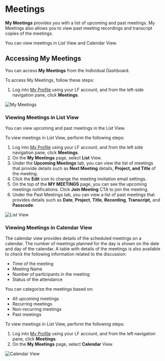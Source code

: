# Meetings

**My Meetings** provides you with a list of upcoming and past meetings. My Meetings also allows you to view past meeting recordings and transcript copies of the meetings.

You can view meetings in List View and Calendar View.&#x20;

## Accessing My Meetings&#x20;

You can access **My Meetings** from the Individual Dashboard.&#x20;

To access My Meetings, follow these steps:

1. Log into [My Profile](https://openprofile.dev) using your LF account, and from the left-side navigation pane, click **Meetings**.

![My Meetings](../.gitbook/assets/2023-09-28\_19h49\_19.png)

### Viewing Meetings in List View

You can view upcoming and past meetings in the List View.&#x20;

To view meetings in List View, perform the following steps:

1. Log into [My Profile](https://openprofile.dev) using your LF account, and from the left side navigation pane, click **Meetings**.&#x20;
2. On the **My Meetings** page, select **List** View.
3. Under the **Upcoming Meetings** tab, you can view the list of meetings that provide details such as **Next Meeting** details, **Project, and Title** of the meeting.
4. Click the **Edit** icon to change the meeting invitation email settings.&#x20;
5. On the top of the **MY MEETINGS** page, you can see the upcoming meetings notifications. Click **Join Meeting** CTA to join the meeting.
6. Under the Past Meetings tab, you can view a list of past meetings that provides details such as **Date**, **Project**, **Title**, **Recording**, **Transcript,** and **Passcode**.&#x20;

![List View](../.gitbook/assets/2023-09-28\_22h47\_23.gif)

### Viewing Meetings in Calendar View

The calendar view provides details of the scheduled meetings on a calendar. The number of meetings planned for the day is shown on the date and day of the calendar. A table with details of the meetings is also available to check the following information related to the discussion:

* Time of the meeting
* Meeting Name
* Number of participants in the meeting
* Status of the attendance

You can categorize the meetings based on:

* All upcoming meetings
* Recurring meetings
* Non-recurring meetings
* Past meetings

To view meetings in List View, perform the following steps:

1. Log into [My Profile](https://openprofile.dev) using your LF account, and from the left navigation pane, click **Meetings**.&#x20;
2. On the **My Meetings** page, select **Calendar** View.

![Calendar View](<../.gitbook/assets/2023-06-24\_17h50\_48 (1).gif>)
